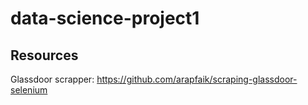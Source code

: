 # data-science-project1

## Resources 
Glassdoor scrapper: https://github.com/arapfaik/scraping-glassdoor-selenium
